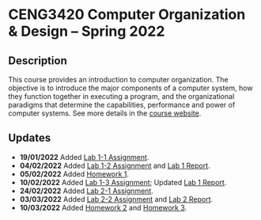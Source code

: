 # CENG3420 Computer Organization & Design – Spring 2022

## Description

This course provides an introduction to computer organization. The objective is to introduce the major components of a computer system, how they function together in executing a program, and the organizational paradigms that determine the capabilities, performance and power of computer systems. See more details in the [course website](https://www.cse.cuhk.edu.hk/~byu/CENG3420/2022Spring/index.html).

## Updates

- **19/01/2022** Added [Lab 1-1 Assignment](Lab/Lab1/Lab1-1.ams).
- **04/02/2022** Added [Lab 1-2 Assignment](Lab/Lab1/Lab1-2.ams) and [Lab 1 Report](Lab/Lab1/Report.md).
- **05/02/2022** Added [Homework 1](Homework/Homework1.md).
- **10/02/2022** Added [Lab 1-3 Assignment](Lab/Lab1/Lab1-3.ams); Updated [Lab 1 Report](Lab/Lab1/Report.md).
- **24/02/2022** Added [Lab 2-1 Assignment](Lab/Lab2/Lab2-1/asm.c).
- **03/03/2022** Added [Lab 2-2 Assignment](Lab/Lab2/Lab2-2/sim.c) and [Lab 2 Report](Lab/Lab2/Report.md).
- **10/03/2022** Added [Homework 2](Homework/Homework2.md) and [Homework 3](Homework/Homework3.md).
